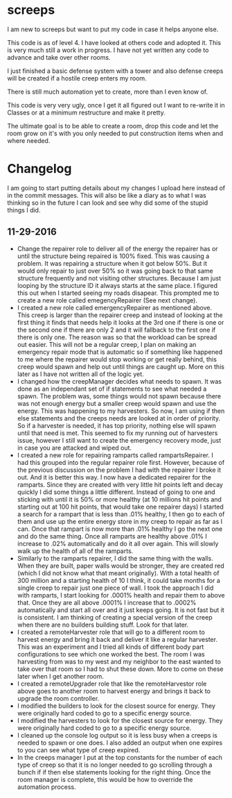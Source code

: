 # screeps
I am new to screeps but want to put my code in case it helps anyone else.

This code is as of level 4.  I have looked at others code and adopted it.  This is very much still a work in progress.  I have not yet written any code to advance and take over other rooms.

I just finished a basic defense system with a tower and also defense creeps will be created if a hostile creep enters my room.

There is still much automation yet to create, more than I even know of.

This code is very very ugly, once I get it all figured out I want to re-write it in Classes or at a minimum restructure and make it pretty.

The ultimate goal is to be able to create a room, drop this code and let the room grow on it's with you only needed to put construction items when and where needed.

# Changelog
I am going to start putting details about my changes I upload here instead of in the commit messages.  This will also be like a diary as to what I was thinking so in the future I can look and see why did some of the stupid things I did.

## 11-29-2016

* Change the repairer role to deliver all of the energy the repairer has or until the structure being repaired is 100% fixed.  This was causing a problem.  It was repairing a structure when it got below 50%.  But it would only repair to just over 50% so it was going back to that same structure frequently and not visiting other structures.  Because I am just looping by the structure ID it always starts at the same place.  I figured this out when I started seeing my roads disapear.  This prompted me to create a new role called emegencyRepairer (See next change).
* I created a new role called emergencyRepairer as mentioned above.  This creep is larger than the repairer creep and instead of looking at the first thing it finds that needs help it looks at the 3rd one if there is one or the second one if there are only 2 and it will fallback to the first one if there is only one.  The reason was so that the workload can be spread out easier.  This will not be a regular creep, I plan on making an emergency repair mode that is automatic so if something like happened to me where the repairer would stop working or get really behind, this creep would spawn and help out until things are caught up.  More on this later as I have not written all of the logic yet.
* I changed how the creepManager decides what needs to spawn.  It was done as an independant set of if statements to see what needed a spawn.  The problem was, some things would not spawn because there was not enough energy but a smaller creep would spawn and use the energy.  This was happening to my harvesters.  So now, I am using if then else statements and the creeps needs are looked at in order of priority.  So if a harvester is needed, it has top priority, nothing else will spawn until that need is met.  This seemed to fix my running out of harvesters issue, however I still want to create the emergency recovery mode, just in case you are attacked and wiped out.
* I created a new role for repairing ramparts called rampartsRepairer.  I had this grouped into the regular repairer role first.  However, because of the previous discussion on the problem I had with the repairer I broke it out.  And it is better this way.  I now have a dedicated repairer for the ramparts.  Since they are created with very little hit points left and decay quickly I did some things a little different.  Instead of going to one and sticking with until it is 50% or more healthy (at 10 millions hit points and starting out at 100 hit points, that would take one repairer days) I started a search for a rampart that is less than .01% healthy, I then go to each of them and use up the entire energy store in my creep to repair as far as I can.  Once that rampart is now more than .01% healthy I go the next one and do the same thing.  Once all ramparts are healthy above .01% I increase to .02% automatically and do it all over again.  This will slowly walk up the health of all of the ramparts.
* Similarly to the ramparts repairer, I did the same thing with the walls.  When they are built, paper walls would be stronger, they are created red (which I did not know what that meant originally).  With a total health of 300 million and a starting health of 10 I think, it could take months for a single creep to repair just one piece of wall.  I took the approach I did with ramparts, I start looking for .0001% health and repair them to above that.  Once they are all above .0001% I increase that to .0002% automatically and start all over and it just keeps going.  It is not fast but it is consistent.  I am thinking of creating a special version of the creep when there are no builders building stuff.  Look for that later.
* I created a remoteHarvester role that will go to a different room to harvest energy and bring it back and deliver it like a regular harvester.  This was an experiment and I tried all kinds of different body part configurations to see which one worked the best.  The room I was harvesting from was to my west and my neighbor to the east wanted to take over that room so I had to shut these down.  More to come on these later when I get another room.
* I created a remoteUpgrader role that like the remoteHarvestor role above goes to another room to harvest energy and brings it back to upgrade the room controller.
* I modified the builders to look for the closest source for energy.  They were originally hard coded to go to a specific energy source.
* I modified the harvesters to look for the closest source for energy.  They were originally hard coded to go to a specific energy source.
* I cleaned up the console log output so it is less busy when a creeps is needed to spawn or one does.  I also added an output when one expires to you can see what type of creep expired.
* In the creeps manager I put at the top constants for the number of each type of creep so that it is no longer needed to go scrolling through a bunch if if then else statements looking for the right thing.  Once the room manager is complete, this would be how to override the automation process.
